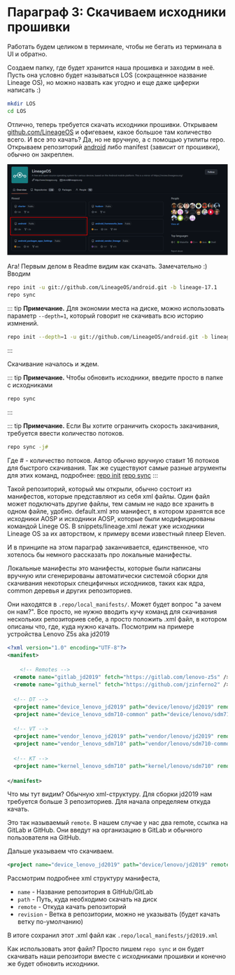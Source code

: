 # Параграф 3: Скачиваем исходники прошивки

Работать будем целиком в терминале, чтобы не бегать из терминала в UI и обратно.

Создаем папку, где будет хранится наша прошивка и заходим в неё. Пусть она условно будет называться LOS (сокращенное название Lineage OS), но можно назвать как угодно и еще даже циферки написать :)

```bash
mkdir LOS
cd LOS
```

Отлично, теперь требуется скачать исходники прошивки. Открываем [github.com/LineageOS](https://github.com/LineageOS) и офигеваем, какое большое там количество всего. И все это качать? Да, но не вручную, а с помощью утилиты repo. Открываем репозиторий [android](https://github.com/LineageOS/android) либо manifest (зависит от прошивки), обычно он закреплен.

<p align="center">
    <img src="../Chapter1/images/15.png"/>
</p>

Ага! Первым делом в Readme видим как скачать. Замечательно :) Вводим

```bash
repo init -u git://github.com/LineageOS/android.git -b lineage-17.1
repo sync
```

::: tip **Примечание.**
Для экономии места на диске, можно использовать параметр ```--depth=1```, который говорит не скачивать всю историю измнений.
```bash
repo init --depth=1 -u git://github.com/LineageOS/android.git -b lineage-17.1 --git-lfs
```
:::

Скачивание началось и ждем.

::: tip **Примечание.**
Чтобы обновить исходники, введите просто в папке с исходниками
```bash
repo sync
```
:::


::: tip **Примечание.**
Если Вы хотите ограничить скорость закачивания, требуется ввести количество потоков.

```bash
repo sync -j#
```
Где # - количество потоков. Автор обычно вручную ставит 16 потоков для быстрого скачивания. Так же существуют самые разные агрументы для этих команд, подробнее: [repo init](https://git-repo.info/en/docs/multi-repos/git-repo-init/) [repo sync](https://git-repo.info/en/docs/multi-repos/git-repo-sync/)
:::

Такой репозиторий, который мы открыли, обычно состоит из манифестов, которые представляют из себя xml файлы. Один файл может подключать другие файлы, тем самым не надо все хранить в одном файле, удобно. default.xml это манифест, в котором хранятся все исходники AOSP и исходники AOSP, которые были модифицированы командой Linege OS. В snippets/lineage.xml лежат уже исходники Lineage OS за их авторством, к примеру всеми известный плеер Eleven.

И в принципе на этом параграф заканчивается, единственное, что хотелось бы немного рассказать про локальные манифесты.

Локальные манифесты это манифесты, которые были написаны вручную или сгенерированы автоматически системой сборки для скачивания некоторых специфичных исходников, таких как ядра, common деревья и других репозиториев.

Они находятся в `.repo/local_manifests/`. Может будет вопрос "а зачем он нам?". Все просто, не нужно вводить кучу команд для скачивания нескольких репозиториев себе, а просто положить .xml файл, в котором описаны что, где, куда нужно качать. Посмотрим на примере устройства Lenovo Z5s aka jd2019

```xml
<?xml version="1.0" encoding="UTF-8"?>
<manifest>

    <!-- Remotes -->
  <remote name="gitlab_jd2019" fetch="https://gitlab.com/lenovo-z5s" />
  <remote name="github_kernel" fetch="https://github.com/jzinferno2" />

  <!-- DT -->
  <project name="device_lenovo_jd2019" path="device/lenovo/jd2019" remote="gitlab_jd2019" revision="thirteen" />
  <project name="device_lenovo_sdm710-common" path="device/lenovo/sdm710-common" remote="gitlab_jd2019" revision="thirteen/stable" />

  <!-- VT -->
  <project name="vendor_lenovo_jd2019" path="vendor/lenovo/jd2019" remote="gitlab_jd2019" revision="twelve" />
  <project name="vendor_lenovo_sdm710" path="vendor/lenovo/sdm710-common" remote="gitlab_jd2019" revision="thirteen" />

  <!-- KT -->
  <project name="kernel_lenovo_sdm710" path="kernel/lenovo/sdm710" remote="github_kernel" revision="thirteen" />

</manifest>
```

Что мы тут видим? Обычную xml-структуру. Для сборки jd2019 нам требуется больше 3 репозиториев. Для начала определяем откуда качать. 

Это так называемый `remote`. В нашем случае у нас два remote, ссылка на GitLab и GitHub.
Они введут на организацию в GitLab и обычного пользователя на GitHub. 

Дальше указываем что скачиваем.
```xml
<project name="device_lenovo_jd2019" path="device/lenovo/jd2019" remote="gitlab_jd2019" revision="thirteen" />
```

Рассмотрим подробнее xml структуру манифеста,

* `name` - Название репозитория в GitHub/GitLab
* `path` - Путь, куда необходимо скачать на диск
* `remote` - Откуда качать репозиторий
* `revision` - Ветка в репозитории, можно не указывать (будет качать ветку по-умолчанию)

В итоге сохранил этот .xml файл как `.repo/local_manifests/jd2019.xml`

Как использовать этот файл? Просто пишем `repo sync` и он будет скачивать наши репозитори вместе с исходниками прошивки и конечно же будет обновить исходники.
